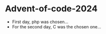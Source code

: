 # Advent-of-code-2024

-   First day, php was chosen...
-   For the second day, C was the chosen one...
